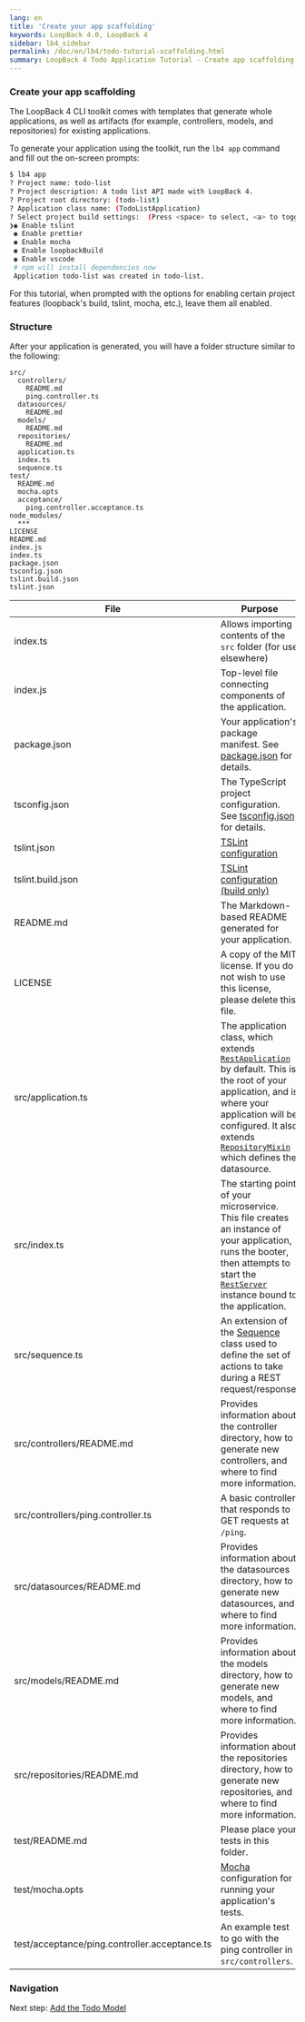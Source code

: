 ```yaml
---
lang: en
title: 'Create your app scaffolding'
keywords: LoopBack 4.0, LoopBack 4
sidebar: lb4_sidebar
permalink: /doc/en/lb4/todo-tutorial-scaffolding.html
summary: LoopBack 4 Todo Application Tutorial - Create app scaffolding
---
```


### Create your app scaffolding

The LoopBack 4 CLI toolkit comes with templates that generate whole
applications, as well as artifacts (for example, controllers, models, and repositories) for
existing applications.

To generate your application using the toolkit, run the `lb4 app` command and
fill out the on-screen prompts:

```sh
$ lb4 app
? Project name: todo-list
? Project description: A todo list API made with LoopBack 4.
? Project root directory: (todo-list)
? Application class name: (TodoListApplication)
? Select project build settings:  (Press <space> to select, <a> to toggle all, <i> to inverse selection)
❯◉ Enable tslint
 ◉ Enable prettier
 ◉ Enable mocha
 ◉ Enable loopbackBuild
 ◉ Enable vscode
 # npm will install dependencies now
 Application todo-list was created in todo-list.
```

For this tutorial, when prompted with the options for enabling certain project features (loopback's build, tslint, mocha, etc.), leave them all enabled.

### Structure

After your application is generated, you will have a folder structure similar to
the following:

```text
src/
  controllers/
    README.md
    ping.controller.ts
  datasources/
    README.md
  models/
    README.md
  repositories/
    README.md
  application.ts
  index.ts
  sequence.ts
test/
  README.md
  mocha.opts
  acceptance/
    ping.controller.acceptance.ts
node_modules/
  ***
LICENSE
README.md
index.js
index.ts
package.json
tsconfig.json
tslint.build.json
tslint.json
```

| File                                          | Purpose                                                                                                                                                                                                                                                        |
| --------------------------------------------- | -------------------------------------------------------------------------------------------------------------------------------------------------------------------------------------------------------------------------------------------------------------- |
| index.ts                                      | Allows importing contents of the `src` folder (for use elsewhere)                                                                                                                                                                                              |
| index.js                                      | Top-level file connecting components of the application.                                                                                                                                                                                                             |
| package.json                                  | Your application's package manifest. See [package.json](https://docs.npmjs.com/files/package.json) for details.                                                                                                                                                |
| tsconfig.json                                 | The TypeScript project configuration. See [tsconfig.json](http://www.typescriptlang.org/docs/handbook/tsconfig-json.html) for details.                                                                                                                         |
| tslint.json                                   | [TSLint configuration](https://palantir.github.io/tslint/usage/tslint-json/)                                                                                                                                                                                   |
| tslint.build.json                             | [TSLint configuration (build only)](https://palantir.github.io/tslint/usage/tslint-json/)                                                                                                                                                                      |
| README.md                                     | The Markdown-based README generated for your application.                                                                                                                                                                                                      |
| LICENSE                                       | A copy of the MIT license. If you do not wish to use this license, please delete this file.                                                                                                                                                                    |
| src/application.ts                            | The application class, which extends [`RestApplication`](http://apidocs.strongloop.com/@loopback%2fdocs/rest.html#RestApplication) by default. This is the root of your application, and is where your application will be configured. It also extends [`RepositoryMixin`](https://apidocs.strongloop.com/@loopback%2fdocs/repository.html#RepositoryMixin) which defines the datasource.                      |
| src/index.ts                                  | The starting point of your microservice. This file creates an instance of your application, runs the booter, then attempts to start the [`RestServer`](http://apidocs.strongloop.com/@loopback%2fdocs/rest.html#RestServer) instance bound to the application. |
| src/sequence.ts                               | An extension of the [Sequence](Sequence.md) class used to define the set of actions to take during a REST request/response.                                                                                                                                    |
| src/controllers/README.md                     | Provides information about the controller directory, how to generate new controllers, and where to find more information.                                                                                                                                      |
| src/controllers/ping.controller.ts            | A basic controller that responds to GET requests at `/ping`.                                                                                                                                                                                                   |
| src/datasources/README.md                     | Provides information about the datasources directory, how to generate new datasources, and where to find more information.                                                                                                                                     |
| src/models/README.md                          | Provides information about the models directory, how to generate new models, and where to find more information.                                                                                                                                               |
| src/repositories/README.md                    | Provides information about the repositories directory, how to generate new repositories, and where to find more information.                                                                                                                                   |
| test/README.md                                | Please place your tests in this folder.                                                                                                                                                                                                                        |
| test/mocha.opts                               | [Mocha](https://mochajs.org/) configuration for running your application's tests.                                                                                                                                                                              |
| test/acceptance/ping.controller.acceptance.ts | An example test to go with the ping controller in `src/controllers`.                                                                                                                                                                                           |

### Navigation

Next step: [Add the Todo Model](todo-tutorial-model.md)

